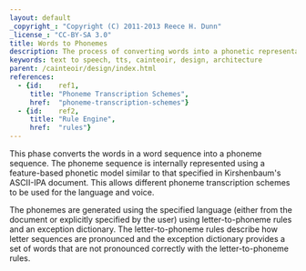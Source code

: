 ```yaml
---
layout: default
_copyright_: "Copyright (C) 2011-2013 Reece H. Dunn"
_license_: "CC-BY-SA 3.0"
title: Words to Phonemes
description: The process of converting words into a phonetic representation.
keywords: text to speech, tts, cainteoir, design, architecture
parent: /cainteoir/design/index.html
references:
  - {id:    ref1,
     title: "Phoneme Transcription Schemes",
     href:  "phoneme-transcription-schemes"}
  - {id:    ref2,
     title: "Rule Engine",
     href:  "rules"}
---
```


This phase converts the words in a word sequence into a phoneme sequence.
The phoneme sequence is internally represented using a feature-based
phonetic model similar to that specified in Kirshenbaum's ASCII-IPA
document. This allows different phoneme transcription schemes to be used
for the language and voice.

The phonemes are generated using the specified language (either from the
document or explicitly specified by the user) using letter-to-phoneme
rules and an exception dictionary. The letter-to-phoneme rules describe
how letter sequences are pronounced and the exception dictionary provides
a set of words that are not pronounced correctly with the letter-to-phoneme
rules.
